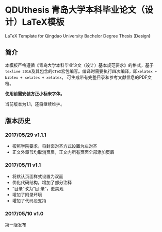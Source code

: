 # QDUthesis 青岛大学本科毕业论文（设计）LaTeX模板
LaTeX Template for Qingdao University Bachelor Degree Thesis (Design)
## 简介 
本模板严格遵循《青岛大学本科毕业论文（设计）基本规范要求》的格式，基于`texlive 2016`及其包含的`CTeX`宏包编写。编译时需要执行四次编译，即`xelatex + bibtex + xelatex + xelatex`， 可生成带有完整目录和参考文献信息的PDF文档。

**使用前需安装方正小标宋字体。**

当前版本为1.1，还将继续维护。

## 版本历史
### 2017/05/29 v1.1.1
- 按照学院要求，将封面对齐方式设置为左对齐
- 正文外章节均取消页眉，正文内所有页面全部添加页眉

### 2017/05/11 v1.1
- 将默认页面样式设置为双面
- 优化代码结构，增加了部分注释
- “目录”改为“目 录”，更美观
- 增加了附录环境
- 增加了代码段支持

### 2017/05/10 v1.0
第一版发布
